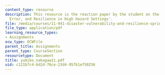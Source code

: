 ```yaml
---
content_type: resource
description: This resource is the reaction paper by the student on the topic 'Threat,
  Error, and Resilience in High Hazard Settings'.
file: /media/courses/11-941-disaster-vulnerability-and-resilience-spring-2005/c121b7c46d2d76ce23d4957b1ef50256_yumiko_nakagaw11.pdf
file_type: application/pdf
learning_resource_types:
- Assignments
ocw_type: OCWFile
parent_title: Assignments
parent_type: CourseSection
resourcetype: Document
title: yumiko_nakagaw11.pdf
uid: c121b7c4-6d2d-76ce-23d4-957b1ef50256
---
```

